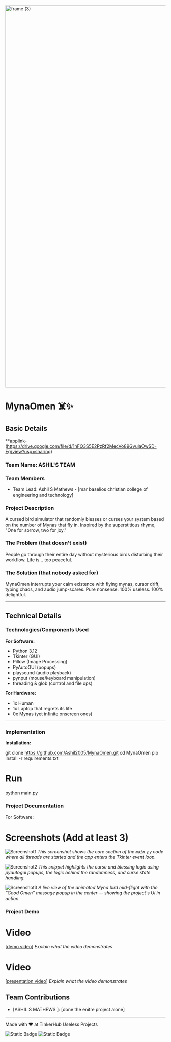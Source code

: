 <img width="3188" height="1202" alt="frame (3)" src="https://github.com/user-attachments/assets/517ad8e9-ad22-457d-9538-a9e62d137cd7" />


# MynaOmen ☠️✨

## Basic Details
**applink-(https://drive.google.com/file/d/1hFQ3S5E2PzRf2MecVo89GvulaOwSD-Eg/view?usp=sharing)

### Team Name: ASHIL'S TEAM

### Team Members
- Team Lead: Ashil S Mathews - [mar baselios christian college of engineering and technology]


### Project Description
A cursed bird simulator that randomly blesses or curses your system based on the number of Mynas that fly in. Inspired by the superstitious rhyme, "One for sorrow, two for joy."

### The Problem (that doesn't exist)
People go through their entire day without mysterious birds disturbing their workflow. Life is... too peaceful.

### The Solution (that nobody asked for)
MynaOmen interrupts your calm existence with flying mynas, cursor drift, typing chaos, and audio jump-scares. Pure nonsense. 100% useless. 100% delightful.

---

## Technical Details

### Technologies/Components Used

**For Software:**
- Python 3.12
- Tkinter (GUI)
- Pillow (Image Processing)
- PyAutoGUI (popups)
- playsound (audio playback)
- pynput (mouse/keyboard manipulation)
- threading & glob (control and file ops)

**For Hardware:**
- 1x Human
- 1x Laptop that regrets its life
- 0x Mynas (yet infinite onscreen ones)

---

### Implementation

**Installation:**


git clone https://github.com/Ashil2005/MynaOmen.git
cd MynaOmen
pip install -r requirements.txt

# Run
python main.py


### Project Documentation
For Software:

# Screenshots (Add at least 3)
![Screenshot1](https://drive.google.com/file/d/1vEu0ROdiKKbCUT80Uv11uqGQ8NIt-BHz/view?usp=sharing)
*This screenshot shows the core section of the `main.py` code where all threads are started and the app enters the Tkinter event loop.*


![Screenshot2](https://drive.google.com/file/d/1K0C2EyJ-y01KRHHyF9WgMQIFRnS0nU8V/view?usp=sharing)
*This snippet highlights the curse and blessing logic using pyautogui popups, the logic behind the randomness, and curse state handling.*


![Screenshot3](https://drive.google.com/file/d/1Yh2qvQB5ca-2wXE0EAiQ67eclww3rb82/view?usp=sharing)
*A live view of the animated Myna bird mid-flight with the “Good Omen” message popup in the center — showing the project's UI in action.*




### Project Demo
# Video
[[demo video](https://drive.google.com/file/d/13dYKE93CTC55kde_tayD0YijOQ_-mwDJ/view?usp=sharing)]
*Explain what the video demonstrates*
# Video
[[presentation video](https://drive.google.com/file/d/16XURa2ilGlowesj8Ili6zjwfGODaxOtw/view?usp=sharing)]
*Explain what the video demonstrates*


## Team Contributions
- [ASHIL S MATHEWS ]: [done the enitre project alone]
  

---
Made with ❤️ at TinkerHub Useless Projects 

![Static Badge](https://img.shields.io/badge/TinkerHub-24?color=%23000000&link=https%3A%2F%2Fwww.tinkerhub.org%2F)
![Static Badge](https://img.shields.io/badge/UselessProjects--25-25?link=https%3A%2F%2Fwww.tinkerhub.org%2Fevents%2FQ2Q1TQKX6Q%2FUseless%2520Projects)


